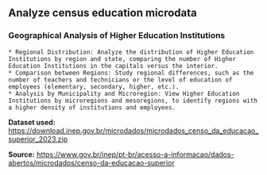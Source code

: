 ## Analyze census education microdata

### Geographical Analysis of Higher Education Institutions
    * Regional Distribution: Analyze the distribution of Higher Education Institutions by region and state, comparing the number of Higher Education Institutions in the capitals versus the interior.
    * Comparison between Regions: Study regional differences, such as the number of teachers and technicians or the level of education of employees (elementary, secondary, higher, etc.).
    * Analysis by Municipality and Microregion: View Higher Education Institutions by microregions and mesoregions, to identify regions with a higher density of institutions and employees.
**Dataset used:** https://download.inep.gov.br/microdados/microdados_censo_da_educacao_superior_2023.zip


**Source:** https://www.gov.br/inep/pt-br/acesso-a-informacao/dados-abertos/microdados/censo-da-educacao-superior